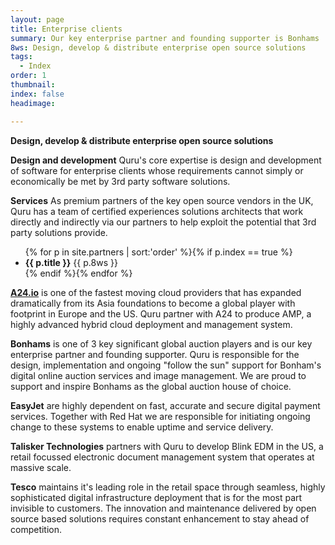 ```yaml
---
layout: page
title: Enterprise clients
summary: Our key enterprise partner and founding supporter is Bonhams
8ws: Design, develop & distribute enterprise open source solutions
tags:
  - Index
order: 1
thumbnail:
index: false
headimage:

---
```

**Design, develop & distribute enterprise open source solutions**

**Design and development**
Quru's core expertise is design and development of software for enterprise clients whose requirements cannot simply or economically be met by 3rd party software solutions.  

**Services**
As premium partners of the key open source vendors in the UK, Quru has a team of certified experiences solutions architects that work directly and indirectly via our partners to help exploit the potential that 3rd party solutions provide.

<ul class="partners">
{% for p in site.partners  | sort:'order' %}{% if p.index == true %}<li><b>{{ p.title }}</b> {{ p.8ws }}</li>{% endif %}{% endfor %}
</ul>

**[A24.io](//partners/a24.io.html)** is one of the fastest moving cloud providers that has expanded dramatically from its Asia foundations to become a global player with footprint in Europe and the US. Quru partner with A24 to produce AMP, a highly advanced hybrid cloud deployment and management system.

**Bonhams** is one of 3 key significant global auction players and is our key enterprise partner and founding supporter.  Quru is responsible for the design, implementation and ongoing "follow the sun" support for Bonham's digital online auction services and image management.  We are proud to support and inspire Bonhams as the global auction house of choice.

**EasyJet** are highly dependent on fast, accurate and secure digital payment services.  Together with Red Hat we are responsible for initiating ongoing change to these systems to enable uptime and service delivery.

**Talisker Technologies** partners with Quru to develop Blink EDM in the US, a retail focussed electronic document management system that operates at massive scale.

**Tesco** maintains it's leading role in the retail space through seamless, highly sophisticated digital infrastructure deployment that is for the most part invisible to customers. The innovation and maintenance delivered by open source based solutions requires constant enhancement to stay ahead of competition.
